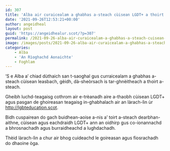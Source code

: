 ```yaml
---
id: 307
title: 'Alba air curaicealam a ghabhas a-steach cùisean LGDT+ a thoirt a-steach'
date: '2021-09-26T12:53:21+00:00'
author: angeidheal
layout: post
guid: 'https://angeidhealur.scot/?p=307'
permalink: /2021-09-26-alba-air-curaicealam-a-ghabhas-a-steach-cuisean-lgdt-a-thoirt-a-steach/
image: /images/posts/2021-09-26-alba-air-curaicealam-a-ghabhas-a-steach-cuisean-lgdt-a-thoirt-a-steach.webp
categories:
    - Alba
    - 'An Rìoghachd Aonaichte'
    - Foghlam
---
```


‘S e Alba a’ chiad dùthaich san t-saoghal gus curraicealam a ghabhas a-steach cùisean leasbach, gèidh, dà-sheòrsach is tar-ghnèitheach a thoirt a-steach.

Gheibh luchd-teagaisg cothrom air e-trèanadh aire a-thaobh cùisean LGDT+ agus pasgan de ghoireasan teagaisg in-ghabhalach air an làrach-lìn ùr <http://lgbteducation.scot>.

Bidh cuspairean do gach buidhean-aoise a-nis a’ toirt a-steach dearbhan-aithne, cùisean agus eachdraidh LGDT+ ann an oidhirp gus co-ionannachd a bhrosnachadh agus burraidheachd a lughdachadh.

Thèid làrach-lìn a chur air bhog cuideachd le goireasan agus fiosrachadh do dhaoine òga.
